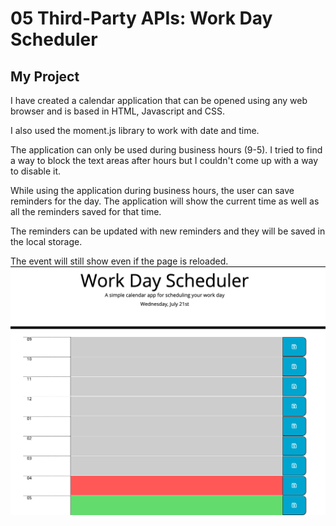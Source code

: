 # 05 Third-Party APIs: Work Day Scheduler

## My Project

I have created a calendar application that can be opened using any web browser and is based in HTML, Javascript and CSS.

I also used the moment.js library to work with date and time.


The application can only be used during business hours (9-5). I tried to find a way to block the text areas after hours but I couldn't come up with a way to disable it.

While using the application during business hours, the user can save reminders for the day. The application will show the current time as well as all the reminders saved for that time.

The reminders can be updated with new reminders and they will be saved in the local storage.

The event will still show even if the page is reloaded.
![Website demo at 4:30PM](./Assets/Screenshot.png)


